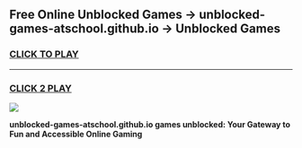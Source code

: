 
## Free Online Unblocked Games → unblocked-games-atschool.github.io → Unblocked Games
<h3>
<a href="https://premium.freeplayer.one?title=unblocked-games-atschool.github.io&ref=21F">CLICK TO PLAY</a></h3>
<hr>

<h3>
<a href="https://premium.freeplayer.one?title=unblocked-games-atschool.github.io&ref=21F">CLICK 2 PLAY</a>
  
</h3>

<a href="https://premium.freeplayer.one?title=unblocked-games-atschool.github.io&ref=21F/"><img src="https://clearcache.store/games.png"></a>


**unblocked-games-atschool.github.io games unblocked: Your Gateway to Fun and Accessible Online Gaming**
